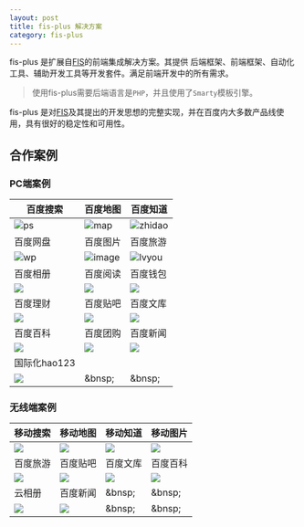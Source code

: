 ```yaml
---
layout: post
title: fis-plus 解决方案
category: fis-plus
---
```


fis-plus 是扩展自[FIS][FIS]的前端集成解决方案。其提供 后端框架、前端框架、自动化工具、辅助开发工具等开发套件。满足前端开发中的所有需求。

> 使用fis-plus需要后端语言是`PHP`，并且使用了`Smarty`模板引擎。

fis-plus 是对[FIS][FIS]及其提出的开发思想的完整实现，并在百度内大多数产品线使用，具有很好的稳定性和可用性。


## 合作案例

### PC端案例

| 百度搜索 | 百度地图| 百度知道 | 
| ----   | ----  | ---- |
| ![ps]({{site.img}}/case/ps.png) | ![map]({{site.img}}/case/map.png) | ![zhidao]({{site.img}}/case/zhidao.png) | 
| 百度网盘 | 百度图片| 百度旅游 | 
| ![wp]({{site.img}}/case/wangpan.png) | ![image]({{site.img}}/case/image.png) | ![lvyou]({{site.img}}/case/lvyou.png) | 
| 百度相册 | 百度阅读| 百度钱包 | 
| ![]({{site.img}}/case/xiangce.png) | ![]({{site.img}}/case/yuedu.png) | ![]({{site.img}}/case/qianbao.png) | 
| 百度理财 | 百度贴吧| 百度文库 | 
| ![]({{site.img}}/case/licai.png) | ![]({{site.img}}/case/tieba.png) | ![]({{site.img}}/case/wenku.png) | 
| 百度百科 | 百度团购| 百度新闻 | 
| ![]({{site.img}}/case/baike.png) | ![]({{site.img}}/case/tuangou.png) | ![]({{site.img}}/case/news.png) | 
|  国际化hao123   | &nbsp; |  &nbsp; |  
| ![]({{site.img}}/case/globalhao123.png) |  &bnsp; | &bnsp;  | 

### 无线端案例

| 移动搜索 | 移动地图| 移动知道 | 移动图片 |  
| ----   | ----  | ---- | ---- |
| ![]({{site.img}}/case/m-ps.png) | ![]({{site.img}}/case/m-map.png) | ![]({{site.img}}/case/m-zhidao.png) | ![]({{site.img}}/case/m-image.png) | 
| 百度旅游 | 百度贴吧| 百度文库 | 百度百科 | 
| ![]({{site.img}}/case/m-lvyou.png) | ![]({{site.img}}/case/m-tieba.png) | ![]({{site.img}}/case/m-wenku.png) | ![]({{site.img}}/case/m-baike.png) | 
| 云相册 | 百度新闻| &bnsp; | &bnsp; | 
| ![]({{site.img}}/case/m-xiangce.png) | ![]({{site.img}}/case/m-news.png) | &bnsp; | &bnsp;  | 


[FIS]: http://fis.baidu.com "FIS官网"